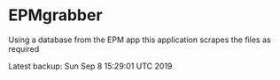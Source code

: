 # EPMgrabber
Using a database from the EPM app this application scrapes the files as required


Latest backup: Sun Sep 8 15:29:01 UTC 2019
